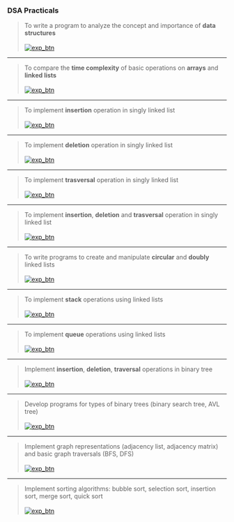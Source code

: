 ### **DSA Practicals**

> To write a program to analyze the concept and importance of **data structures** <br> <br> [![exp_btn](https://img.shields.io/badge/Experiment_01-%23000000.svg?style=for-the-badge&logo=DataStax&logoColor=FF7139)](experiments/_01.md)

---

> To compare the **time complexity** of basic operations on **arrays** and **linked lists** <br> <br> [![exp_btn](https://img.shields.io/badge/Experiment_02-%23000000.svg?style=for-the-badge&logo=DataStax&logoColor=FF7139)](experiments/_02.md)

---

> To implement **insertion** operation in singly linked list <br> <br> [![exp_btn](https://img.shields.io/badge/Experiment_03-%23000000.svg?style=for-the-badge&logo=DataStax&logoColor=FF7139)](experiments/_03.md)

---

> To implement **deletion** operation in singly linked list <br> <br> [![exp_btn](https://img.shields.io/badge/Experiment_04-%23000000.svg?style=for-the-badge&logo=DataStax&logoColor=FF7139)](experiments/_04.md)

---

> To implement **trasversal** operation in singly linked list <br> <br> [![exp_btn](https://img.shields.io/badge/Experiment_05-%23000000.svg?style=for-the-badge&logo=DataStax&logoColor=FF7139)](experiments/_05.md)

---

> To implement **insertion**, **deletion** and **trasversal** operation in singly linked list <br> <br> [![exp_btn](https://img.shields.io/badge/Experiment_06-%23000000.svg?style=for-the-badge&logo=DataStax&logoColor=FF7139)](experiments/_06.md)

---

> To write programs to create and manipulate **circular** and **doubly** linked lists <br> <br> [![exp_btn](https://img.shields.io/badge/Experiment_07-%23000000.svg?style=for-the-badge&logo=DataStax&logoColor=FF7139)](experiments/_07.md)

---

> To implement **stack** operations using linked lists <br> <br> [![exp_btn](https://img.shields.io/badge/Experiment_08-%23000000.svg?style=for-the-badge&logo=DataStax&logoColor=FF7139)](experiments/_08.md)

---

> To implement **queue** operations using linked lists <br> <br> [![exp_btn](https://img.shields.io/badge/Experiment_09-%23000000.svg?style=for-the-badge&logo=DataStax&logoColor=FF7139)](experiments/_09.md)

---

> Implement **insertion**, **deletion**, **traversal** operations in binary tree <br> <br> [![exp_btn](https://img.shields.io/badge/Experiment_10-%23000000.svg?style=for-the-badge&logo=DataStax&logoColor=FF7139)](experiments/_10.md)

---

> Develop programs for types of binary trees (binary search tree, AVL tree) <br> <br> [![exp_btn](https://img.shields.io/badge/Experiment_11-%23000000.svg?style=for-the-badge&logo=DataStax&logoColor=FF7139)](experiments/_11.md)

---

> Implement graph representations (adjacency list, adjacency
matrix) and basic graph traversals (BFS, DFS) <br> <br> [![exp_btn](https://img.shields.io/badge/Experiment_12-%23000000.svg?style=for-the-badge&logo=DataStax&logoColor=FF7139)](experiments/_12.md)

---

> Implement sorting algorithms: bubble sort, selection sort, insertion sort, merge sort, quick sort <br> <br> [![exp_btn](https://img.shields.io/badge/Experiment_13-%23000000.svg?style=for-the-badge&logo=DataStax&logoColor=FF7139)](experiments/_13.md)